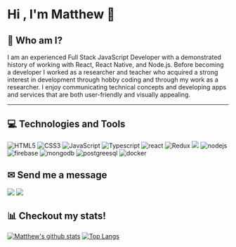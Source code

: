 # Hi , I'm Matthew 👋


## 👨 Who am I?
I am an experienced Full Stack JavaScript Developer with a demonstrated history of working with React, React Native, and Node.js. Before becoming a developer I worked as a researcher and teacher who acquired a strong interest in development through hobby coding and through my work as a researcher. I enjoy communicating technical concepts and developing apps and services that are both user-friendly and visually appealing. 


---
## 💻 Technologies and Tools

<img src="https://img.icons8.com/color/96/000000/html-5.png" alt="HTML5"/>
<img src="https://img.icons8.com/color/96/000000/css3.png" alt="CSS3"/>
<img src="https://img.icons8.com/color/96/000000/javascript.png" alt="JavaScript"/>
<img src="https://img.icons8.com/color/96/000000/typescript.png" alt="Typescript"/>
<img src="https://img.icons8.com/color/96/000000/react-native.png" alt="react"/>
<img src="https://img.icons8.com/color/96/000000/redux.png" alt="Redux"/>
<img src="https://img.icons8.com/color/96/000000/material-ui.png"/>
<img src="https://img.icons8.com/color/96/000000/nodejs.png" alt="nodejs"/>
<img src="https://img.icons8.com/color/96/000000/firebase.png" alt="firebase"/>
<img src="https://img.icons8.com/color/96/000000/mongodb.png" alt="mongodb"/>
<img src="https://img.icons8.com/color/96/000000/postgreesql.png" alt="postgreesql"/>
<img src="https://img.icons8.com/color/96/000000/docker.png" alt="docker"/>



## ✉ Send me a message

[<img src="https://img.icons8.com/color/96/000000/linkedin.png"/>](https://www.linkedin.com/in/matthew-plowey/)
[<img src="https://img.icons8.com/fluent/96/000000/gmail.png"/>](mailto:matthew.plowey@gmail.com?subject=[GitHub])

## 📊 Checkout my stats!

[![Matthew's github stats](https://github-readme-stats.vercel.app/api?username=mplowey28)](https://github.com/mplowey28/github-readme-stats)
[![Top Langs](https://github-readme-stats.vercel.app/api/top-langs/?username=mplowey28&layout=compact)](https://github.com/mplowey28/github-readme-stats)
